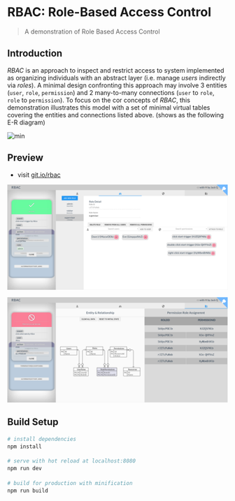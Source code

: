 # RBAC: Role-Based Access Control

> A demonstration of Role Based Access Control

##  Introduction

*RBAC* is an approach to inspect and restrict access to system implemented 
as organizing individuals with an abstract layer (i.e. manage *users* 
indirectly via *roles*). A minimal design confronting this approach may 
involve 3 entities (`user`, `role`, `permission`)
 and 2 many-to-many connections (`user` to `role`, `role` to `permission`).
To focus on the cor concepts of *RBAC*, this demonstration illustrates 
this model with a set of minimal virtual tables covering the entities and
connections listed above. (shows as the following E-R diagram)

![min](https://cdn.rawgit.com/Jack-Q/rbac/82ba3a587bf486686164506084e9b2a839436ae3/doc/er.svg)

## Preview

* visit [git.io/rbac](https://git.io/rbac)

![ok](doc/demo_ok.png)

![ok](doc/demo_fail.png)

## Build Setup

``` bash
# install dependencies
npm install

# serve with hot reload at localhost:8080
npm run dev

# build for production with minification
npm run build

```
